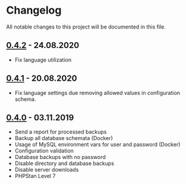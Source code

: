 # Changelog

All notable changes to this project will be documented in this file.

## <a name="v0-4-1"></a> [0.4.2](https://github.com/bloodhunterd/backup/releases/tag/0.4.2) - 24.08.2020

* Fix language utilization

## <a name="v0-4-1"></a> [0.4.1](https://github.com/bloodhunterd/backup/releases/tag/0.4.1) - 20.08.2020

* Fix language settings due removing allowed values in configuration schema.

## <a name="v0-4-0"></a> [0.4.0](https://github.com/bloodhunterd/backup/releases/tag/0.4.0) - 03.11.2019

* Send a report for processed backups
* Backup all database schemata (Docker)
* Usage of MySQL environment vars for user and password (Docker)
* Configuration validation
* Database backups with no password
* Disable directory and database backups
* Disable server downloads
* PHPStan Level 7
